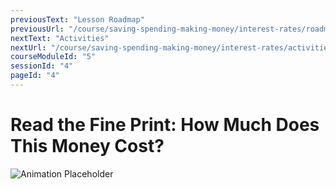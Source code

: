 ```yaml
---
previousText: "Lesson Roadmap"
previousUrl: "/course/saving-spending-making-money/interest-rates/roadmap"
nextText: "Activities"
nextUrl: "/course/saving-spending-making-money/interest-rates/activities"
courseModuleId: "5"
sessionId: "4"
pageId: "4"
---
```



# Read the Fine Print: How Much Does This Money Cost?
![Animation Placeholder](/assets/img/animation-placeholder.jpg)